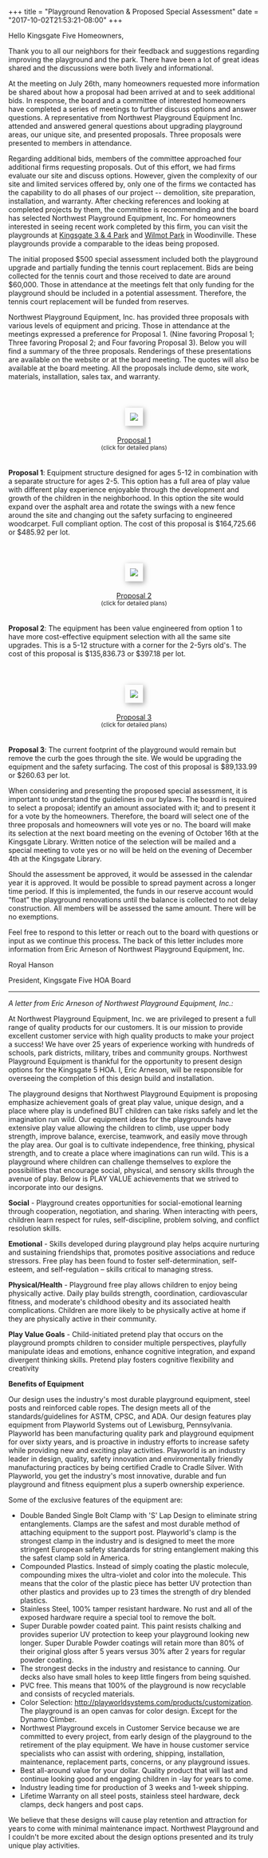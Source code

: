 +++
title = "Playground Renovation & Proposed Special Assessment"
date = "2017-10-02T21:53:21-08:00"
+++

Hello Kingsgate Five Homeowners,

Thank you to all our neighbors for their feedback and suggestions regarding improving the playground and the park. There have been a lot of great ideas shared and the discussions were both lively and informational.  

At the meeting on July 26th, many homeowners requested more information be shared about how a proposal had been arrived at and to seek additional bids. In response, the board and a committee of interested homeowners have completed a series of meetings to further discuss options and answer questions. A representative from Northwest Playground Equipment Inc.  attended and answered general questions about upgrading playground areas, our unique site, and presented proposals. Three proposals were presented to members in attendance.

Regarding additional bids, members of the committee approached four additional firms requesting proposals. Out of this effort, we had firms evaluate our site and discuss options. However, given the complexity of our site and limited services offered by, only one of the firms we contacted has the capability to do all phases of our project -- demolition, site preparation, installation, and warranty. After checking references and looking at completed projects by them, the committee is recommending and the board has selected Northwest Playground Equipment, Inc. For homeowners interested in seeing recent work completed by this firm, you can visit the playgrounds at [Kingsgate 3 & 4 Park](https://kingsgate3and4.files.wordpress.com/2014/03/kingsgate-rev-design-phased-pics.pdf) and [Wilmot Park](https://www.google.com/maps/uv?hl=en&pb=!1s0x54900dd5530d8b11:0xebf2580bc862ed7c!2m22!2m2!1i80!2i80!3m1!2i20!16m16!1b1!2m2!1m1!1e1!2m2!1m1!1e3!2m2!1m1!1e5!2m2!1m1!1e4!2m2!1m1!1e6!3m1!7e115!4shttps://mapofplay.kaboom.org/playspaces/4678!5swilmot+park+-+Google+Search&imagekey=!1e1!2shttps://s3.amazonaws.com/playspacefinder.kaboom.org/photos/photos/000/007/110/original/4678-7110.jpg?1378268638&sa=X&ved=0ahUKEwi9nqzBydPWAhUR-2MKHUveAK0QoioIgwEwDg) in Woodinville. These playgrounds provide a comparable to the ideas being proposed.

The initial proposed $500 special assessment included both the playground upgrade and partially funding the tennis court replacement. Bids are being collected for the tennis court and those received to date are around $60,000. Those in attendance at the meetings felt that only funding for the playground should be included in a potential assessment. Therefore, the tennis court replacement will be funded from reserves.

Northwest Playground Equipment, Inc. has provided three proposals with various levels of equipment and pricing. Those in attendance at the meetings expressed a preference for Proposal 1. (Nine favoring Proposal 1; Three favoring Proposal 2; and Four favoring Proposal 3). Below you will find a summary of the three proposals. Renderings of these presentations are available on the website or at the board meeting. The quotes will also be available at the board meeting. All the proposals include demo, site work, materials, installation, sales tax, and warranty.

<div style="text-align: center; padding: 20px;">
<a href="/pdf/playground/renovation-option-1.pdf">
<img src="/img/playground/renovation-option-1.png" style="margin: 20px; padding: 10px; box-shadow: 3px 3px 10px #A0A0A0" /><br />
Proposal 1</br></a>
<small>(click for detailed plans)</small>
</div>

**Proposal 1**: Equipment structure designed for ages 5-12 in combination with a separate structure for ages 2-5. This option has a full area of play value with different play experience enjoyable through the development and growth of the children in the neighborhood. In this option the site would expand over the asphalt area and rotate the swings with a new fence around the site and changing out the safety surfacing to engineered woodcarpet. Full compliant option. The cost of this proposal is $164,725.66 or $485.92 per lot.

<div style="text-align: center; padding: 20px;">
<a href="/pdf/playground/renovation-option-2.pdf">
<img src="/img/playground/renovation-option-2.png" style="margin: 20px; padding: 10px; box-shadow: 3px 3px 10px #A0A0A0" /><br />
Proposal 2</br></a>
<small>(click for detailed plans)</small>
</div>

**Proposal 2**: The equipment has been value engineered from option 1 to have more cost-effective equipment selection with all the same site upgrades. This is a 5-12 structure with a corner for the 2-5yrs old's. The cost of this proposal is $135,836.73 or $397.18 per lot.

<div style="text-align: center; padding: 20px;">
<a href="/pdf/playground/renovation-option-3.pdf">
<img src="/img/playground/renovation-option-3.png" style="margin: 20px; padding: 10px; box-shadow: 3px 3px 10px #A0A0A0" /><br />
Proposal 3</br></a>
<small>(click for detailed plans)</small>
</div>

**Proposal 3**: The current footprint of the playground would remain but remove the curb the goes through the site. We would be upgrading the equipment and the safety surfacing. The cost of this proposal is $89,133.99 or $260.63 per lot.

When considering and presenting the proposed special assessment, it is important to understand the guidelines in our bylaws.  The board is required to select a proposal; identify an amount associated with it; and to present it for a vote by the homeowners.  Therefore, the board will select one of the three proposals and homeowners will vote yes or no. The board will make its selection at the next board meeting on the evening of October 16th at the Kingsgate Library. Written notice of the selection will be mailed and a special meeting to vote yes or no will be held on the evening of December 4th at the Kingsgate Library.

Should the assessment be approved, it would be assessed in the calendar year it is approved. It would be possible to spread payment across a longer time period. If this is implemented, the funds in our reserve account would “float” the playground renovations until the balance is collected to not delay construction. All members will be assessed the same amount. There will be no exemptions.

Feel free to respond to this letter or reach out to the board with questions or input as we continue this process. The back of this letter includes more information from Eric Arneson of Northwest Playground Equipment, Inc.

Royal Hanson

President, Kingsgate Five HOA Board

<hr />

*A letter from Eric Arneson of Northwest Playground Equipment, Inc.:*

At Northwest Playground Equipment, Inc. we are privileged to present a full range of quality products for our customers. It is our mission to provide excellent customer service with high quality products to make your project a success! We have over 25 years of experience working with hundreds of schools, park districts, military, tribes and community groups. Northwest Playground Equipment is thankful for the opportunity to present design options for the Kingsgate 5 HOA. I, Eric Arneson, will be responsible for overseeing the completion of this design build and installation.

The playground designs that Northwest Playground Equipment is proposing emphasize achievement goals of great play value, unique design, and a place where play is undefined BUT children can take risks safely and let the imagination run wild. Our equipment ideas for the playgrounds have extensive play value allowing the children to climb, use upper body strength, improve balance, exercise, teamwork, and easily move through the play area. Our goal is to cultivate independence, free thinking, physical strength, and to create a place where imaginations can run wild. This is a playground where children can challenge themselves to explore the possibilities that encourage social, physical, and sensory skills through the avenue of play.  Below is PLAY VALUE achievements that we strived to incorporate into our designs.

**Social** - Playground creates opportunities for social-emotional learning through cooperation, negotiation, and sharing. When interacting with peers, children learn respect for rules, self-discipline, problem solving, and conflict resolution skills.

**Emotional** - Skills developed during playground play helps acquire nurturing and sustaining friendships that, promotes positive associations and reduce stressors. Free play has been found to foster self-determination, self-esteem, and self-regulation – skills critical to managing stress.

**Physical/Health** - Playground free play allows children to enjoy being physically active. Daily play builds strength, coordination, cardiovascular fitness, and moderate's childhood obesity and its associated health complications. Children are more likely to be physically active at home if they are physically active in their community.

**Play Value Goals** - Child-initiated pretend play that occurs on the playground prompts children to consider multiple perspectives, playfully manipulate ideas and emotions, enhance cognitive integration, and expand divergent thinking skills. Pretend play fosters cognitive flexibility and creativity

**Benefits of Equipment**

Our design uses the industry's most durable playground equipment, steel posts and reinforced cable ropes. The design meets all of the standards/guidelines for ASTM, CPSC, and ADA. Our design features play equipment from Playworld Systems out of Lewisburg, Pennsylvania. Playworld has been manufacturing quality park and playground equipment for over sixty years, and is proactive in industry efforts to increase safety while providing new and exciting play activities. Playworld is an industry leader in design, quality, safety innovation and environmentally friendly manufacturing practices by being certified Cradle to Cradle Silver. With Playworld, you get the industry's most innovative, durable and fun playground and fitness equipment plus a superb ownership experience.

Some of the exclusive features of the equipment are:

- Double Banded Single Bolt Clamp with 'S' Lap Design to eliminate string entanglements. Clamps are the safest and most durable method of attaching equipment to the support post. Playworld's clamp is the strongest clamp in the industry and is designed to meet the more stringent European safety standards for string entanglement making this the safest clamp sold in America.
- Compounded Plastics. Instead of simply coating the plastic molecule, compounding mixes the ultra-violet and color into the molecule. This means that the color of the plastic piece has better UV protection than other plastics and provides up to 23 times the strength of dry blended plastics.
- Stainless Steel, 100% tamper resistant hardware. No rust and all of the exposed hardware require a special tool to remove the bolt.
- Super Durable powder coated paint. This paint resists chalking and provides superior UV protection to keep your playground looking new longer. Super Durable Powder coatings will retain more than 80% of their original gloss after 5 years versus 30% after 2 years for regular powder coating.
- The strongest decks in the industry and resistance to canning. Our decks also have small holes to keep little fingers from being squished.
- PVC free. This means that 100% of the playground is now recyclable and consists of recycled materials.
- Color Selection: <http://playworldsystems.com/products/customization>. The playground is an open canvas for color design. Except for the Dynamo Climber.
- Northwest Playground excels in Customer Service because we are committed to every project, from early design of the playground to the retirement of the play equipment. We have in house customer service specialists who can assist with ordering, shipping, installation, maintenance, replacement parts, concerns, or any playground issues.
- Best all-around value for your dollar. Quality product that will last and continue looking good and engaging children in
-lay for years to come.
- Industry leading time for production of 3 weeks and 1-week shipping.
- Lifetime Warranty on all steel posts, stainless steel hardware, deck clamps, deck hangers and post caps.

We believe that these designs will cause play retention and attraction for years to come with minimal maintenance impact.  Northwest Playground and I couldn't be more excited about the design options presented and its truly unique play activities.

